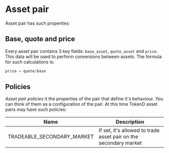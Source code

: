 # Asset pair

Asset pair has such properties:

## Base, quote and price

Every asset pair contains 3 key fields: `base_asset`, `quote_asset` and 
`price`. This data will be used to perform conversions between assets. 
The formula for such calculations is:

```javascript
price = quote/base
```

## Policies

*Asset pair policies* it the properties of the pair that define it's behaviour. 
You can think of them as a configuration of the pair. At this time TokenD 
asset pairs may have such policies:

| Name                        | Description |
|-----------------------------|-------------|
| TRADEABLE_SECONDARY_MARKET  | If set, it's allowed to trade asset pair on the secondary market |
